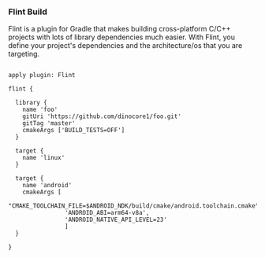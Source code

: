 ### Flint Build ###

Flint is a plugin for Gradle that makes building cross-platform C/C++ projects with
lots of library dependencies much easier. With Flint, you define your project's
dependencies and the architecture/os that you are targeting.


```

apply plugin: Flint

flint {

  library {
    name 'foo'
    gitUri 'https://github.com/dinocore1/foo.git'
    gitTag 'master'
    cmakeArgs ['BUILD_TESTS=OFF']
  }
  
  target {
    name 'linux'
  }
  
  target {
    name 'android'
    cmakeArgs [
                "CMAKE_TOOLCHAIN_FILE=$ANDROID_NDK/build/cmake/android.toolchain.cmake",
                'ANDROID_ABI=arm64-v8a',
                'ANDROID_NATIVE_API_LEVEL=23'
                ]
  }

}


```